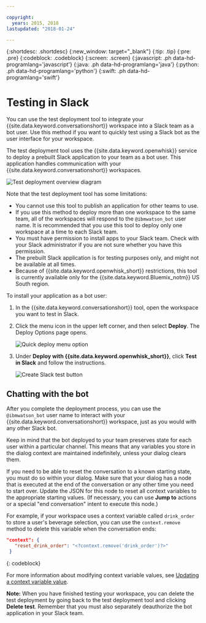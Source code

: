 ```yaml
---

copyright:
  years: 2015, 2018
lastupdated: "2018-01-24"

---
```


{:shortdesc: .shortdesc}
{:new_window: target="_blank"}
{:tip: .tip}
{:pre: .pre}
{:codeblock: .codeblock}
{:screen: .screen}
{:javascript: .ph data-hd-programlang='javascript'}
{:java: .ph data-hd-programlang='java'}
{:python: .ph data-hd-programlang='python'}
{:swift: .ph data-hd-programlang='swift'}

# Testing in Slack

You can use the test deployment tool to integrate your {{site.data.keyword.conversationshort}} workspace into a Slack team as a bot user. Use this method if you want to quickly test using a Slack bot as the user interface for your workspace.

The test deployment tool uses the {{site.data.keyword.openwhisk}} service to deploy a prebuilt Slack application to your team as a bot user. This application handles communication with your {{site.data.keyword.conversationshort}} workspaces.

![Test deployment overview diagram](images/testdeploy_diagram.png)

Note that the test deployment tool has some limitations:

- You cannot use this tool to publish an application for other teams to use.
- If you use this method to deploy more than one workspace to the same team, all of the workspaces will respond to the `@ibmwatson_bot` user name. It is recommended that you use this tool to deploy only one workspace at a time to each Slack team.
- You must have permission to install apps to your Slack team. Check with your Slack administrator if you are not sure whether you have this permission.
- The prebuilt Slack application is for testing purposes only, and might not be available at all times.
- Because of {{site.data.keyword.openwhisk_short}} restrictions, this tool is currently available only for the {{site.data.keyword.Bluemix_notm}} US South region.

To install your application as a bot user:

1. In the {{site.data.keyword.conversationshort}} tool, open the workspace you want to test in Slack.
1. Click the menu icon in the upper left corner, and then select **Deploy**. The Deploy Options page opens.

   ![Quick deploy menu option](images/deploy_menu_testdeploy.png)

1. Under **Deploy with {{site.data.keyword.openwhisk_short}}**, click **Test in Slack** and follow the instructions.

   ![Create Slack test button](images/testdeploy_testinslack.png)

## Chatting with the bot

After you complete the deployment process, you can use the `@ibmwatson_bot` user name to interact with your {{site.data.keyword.conversationshort}} workspace, just as you would with any other Slack bot.

Keep in mind that the bot deployed to your team preserves state for each user within a particular channel. This means that any variables you store in the dialog context are maintained indefinitely, unless your dialog clears them.

If you need to be able to reset the conversation to a known starting state, you must do so within your dialog. Make sure that your dialog has a node that is executed at the end of the conversation or any other time you need to start over. Update the JSON for this node to reset all context variables to the appropriate starting values. (If necessary, you can use **Jump to** actions or a special "end conversation" intent to execute this node.)

For example, if your workspace uses a context variable called `drink_order` to store a user's beverage selection, you can use the `context.remove` method to delete this variable when the conversation ends:

```json
"context": {
   "reset_drink_order": "<?context.remove('drink_order')?>"
 }
```
{: codeblock}

For more information about modifying context variable values, see [Updating a context variable value](dialog-overview.html#updating-a-context-variable-value).

**Note:** When you have finished testing your workspace, you can delete the test deployment by going back to the test deployment tool and clicking **Delete test**. Remember that you must also separately deauthorize the bot application in your Slack team.